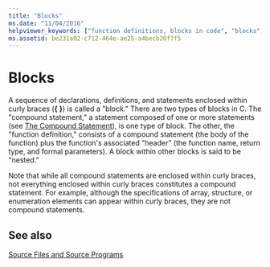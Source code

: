 ```yaml
---
title: "Blocks"
ms.date: "11/04/2016"
helpviewer_keywords: ["function definitions, blocks in code", "blocks", "compound statements", "statements, compound"]
ms.assetid: be231a92-c712-464e-ae25-a4becb20f7f5
---
```

# Blocks

A sequence of declarations, definitions, and statements enclosed within curly braces (**{ }**) is called a "block." There are two types of blocks in C. The "compound statement," a statement composed of one or more statements (see [The Compound Statement](../c-language/compound-statement-c.md)), is one type of block. The other, the "function definition," consists of a compound statement (the body of the function) plus the function's associated "header" (the function name, return type, and formal parameters). A block within other blocks is said to be "nested."

Note that while all compound statements are enclosed within curly braces, not everything enclosed within curly braces constitutes a compound statement. For example, although the specifications of array, structure, or enumeration elements can appear within curly braces, they are not compound statements.

## See also

[Source Files and Source Programs](../c-language/source-files-and-source-programs.md)
